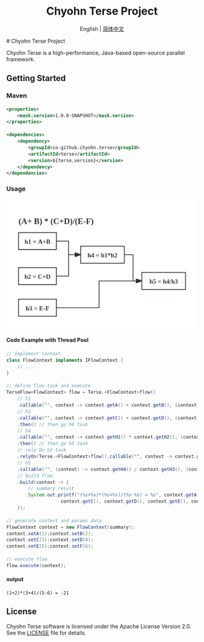 <div align="center">
<h1 align="center">Chyohn Terse Project</h1>



English | [简体中文](../../README.MD)


</div>
# Chyohn Terse Project

Chyohn Terse is a high-performance, Java-based open-source parallel framework.


## Getting Started

### Maven
```xml
<properties>
    <mask.version>1.0.0-SNAPSHOT</mask.version>
</properties>

<dependencies>
    <dependency>
        <groupId>io.github.chyohn.terse</groupId>
        <artifactId>terse</artifactId>
        <version>${terse.version}</version>
    </dependency>
</dependencies>
```

### Usage

![flow example](image/flow1.jpg)

#### Code Example with Thread Pool
```java
// Implement Context
class FlowContext implements IFlowContext {
    // .....
}

// define flow task and execute
TerseFlow<FlowContext> flow = Terse.<FlowContext>flow()
    // h1
    .callable("", context -> context.getA() + context.getB(), (context, v) -> context.setH1(v))
    // h2
    .callable("", context -> context.getC() + context.getD(), (context, v) -> context.setH2(v))
    .then() // then go h4 task
    // h4
    .callable("", context -> context.getH1() * context.getH2(), (context, v) -> context.setH4(v))
    .then() // then go h5 task
    // rely On h3 task
    .relyOn(Terse.<FlowContext>flow().callable("", context -> context.getE() - context.getF(), (context, v) -> context.setH3(v)))
    // h5
    .callable("", (context) -> context.getH4() / context.getH3(), (context, v) -> context.setH5(v))
    // build flow
    .build(context -> {
        // summary result
        System.out.printf("(%s+%s)*(%s+%s)/(%s-%s) = %s", context.getA(), context.getB(),
                    context.getC(), context.getD(), context.getE(), context.getF(), context.getH5());
    });

// generate context and params data
FlowContext context = new FlowContext(summary);
context.setA(1);context.setB(2);
context.setC(3);context.setD(4);
context.setE(5);context.setF(6);

// execute flow
flow.execute(context);
```

#### output
```text
(1+2)*(3+4)/(5-6) = -21
```

## License

Chyohn Terse software is licensed under the Apache License Version 2.0. See the [LICENSE](https://github.com/chyohn/terse/blob/master/LICENSE) file for details.